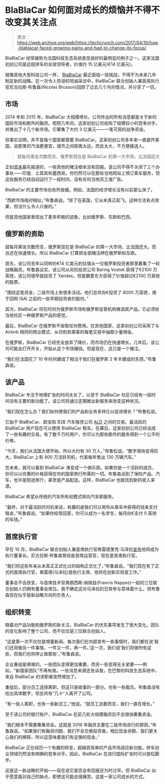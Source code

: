 # BlaBlaCar 如何面对成长的烦恼并不得不改变其关注点 

> 原文：<https://web.archive.org/web/https://techcrunch.com/2017/04/10/how-blablacar-faced-growing-pains-and-had-to-change-its-focus/>

BlaBlaCar 经常被称为法国科技生态系统表现良好的最明显的例子之一。这家法国初创公司是远程拼车的全球领导者，价值约 15 亿美元(€14 亿美元)。

就像其他大型科技公司一样， [BlaBlaCar](https://web.archive.org/web/20221006114847/https://www.blablacar.com/) 最近面临一些挑战，不得不为未来几年制定新的战略。在一次令人惊讶的坦诚采访中，BlaBlaCar 联合创始人兼首席执行官尼古拉斯·布鲁森(Nicolas Brusson)回顾了过去几个月的情况，并分享了一切。

## 市场

2014 年和 2015 年，BlaBlaCar 大规模增长。公司传出的所有消息都是关于新的国际市场和额外的融资。短短几年间，这家初创公司收购了规模较小的竞争对手，并推出了十几个新市场。它筹集了大约 3 亿美元——一笔可观的战争资金。

但事实证明，并不是每个国家都需要 BlaBlaCar。这家初创公司多年来一直避开美国，说那里的汽油更便宜，城市之间距离太远，而且太大，不方便接送人。

> 就每月乘坐次数而言，俄罗斯现在是 BlaBlaCar 的第一大市场，比法国还大

正如[资本](https://web.archive.org/web/20221006114847/http://www.capital.fr/bourse/actualites/blablacar-revoit-a-la-baisse-ses-ambitions-a-l-etranger-1216570)最先报道的，一些其他的赌注根本没有回报。该公司不得不关闭了三个办事处——印度、土耳其和墨西哥。你仍然可以在那些当地网站上预订乘车服务，但这些服务已经自动运行了一段时间，没有任何当地员工或广告。

BlaBlaCar 的主要市场也有所放缓。例如，法国的经济增长没有以前那么快了。

“西欧市场相对相似，”布鲁森说。“除了在英国，它从未真正起飞。这种方法有点效果，但没什么令人兴奋的。”

但是其他国家表现出了更多积极的迹象，比如俄罗斯、东欧和巴西。

## 俄罗斯的资助

就每月乘坐次数而言，俄罗斯现在是 BlaBlaCar 的第一大市场，比法国还大。而且还在快速增长。所以 BlaBlaCar 打算把全部赌注押在俄罗斯和东欧。

首先，该公司去年以同样的€14 亿美元的估值从一位俄罗斯投资者那里筹集了一轮战略融资。布鲁森证实，该公司从风险投资公司 Baring Vostok 获得了€2100 万英镑，该公司很早就投资了 Yandex。但是霸菱东方获得了价值超过€2100 万英镑的股票。

“围绕这笔资金，二级市场上有很多活动。他们总共向€投资了 8000 万英镑，用于回购 ISAI 之前的一些早期投资者的股份。”

其次，BlaBlaCar 将花时间为俄罗斯市场和俄罗斯监管机构微调其产品。它必须给当地社区一种俄罗斯产品的感觉。

最后，BlaBlaCar 在俄罗斯不收取任何费用。在其他国家，这家初创公司采用了与 Airbnb 相同的商业模式，从司机和乘客的每笔交易中抽取少量佣金。

在俄罗斯，BlaBlaCar 已经完全放弃了降价，而市场仍在快速增长。几年后，该公司可能会打开开关，开始从这个市场赚钱。但是现在，这只是一个赌注。

“我们在法国花了 10 年时间建成了相当于我们在俄罗斯 2 年半建成的东西，”布鲁森说。

## 该产品

BlaBlaCar 专注于地理扩张的时间太长了，以至于 BlaBlaCar 社区已经有一段时间没有主要的新功能了。该公司将通过定期推出新服务来改变这种状况。

“我们现在怎么办？我们如何使我们的产品和业务多样化以促进增长？”布鲁松说。

它始于 BlaBlaCar、欧宝和 B2B 汽车租赁公司 [ALD](https://web.archive.org/web/20221006114847/https://en.wikipedia.org/wiki/ALD_Automotive) 之间的交易。最活跃的 BlaBlaCar 用户现在可以使用 BlaBlaCar 租车。在幕后，这家初创公司已经谈成了一些有趣的交易。有了数千万的用户，你可以为那些额外的服务得到一个公平的价格。

“今天，我们从法国大使开始，所以大约有 30 万人，”布鲁松说。“数字很快变得巨大。BlaBlaCar 上有 800 万活跃司机，代表每年售出 130 万辆汽车。”

在未来，我可以看到 BlaBlaCar 演变成一个俱乐部。如果你是一个活跃的成员，你可以以优惠的价格获得在你的国家旅行所需的一切。布鲁森谈到了保险产品、汽车，也许是短途旅行，甚至是产品配送。这样，BlaBlaCar 也能找到新的收入来源。

BlaBlaCar 希望从传统的汽车所有权模式转向汽车即服务。

“最终，对于最活跃的司机来说，有趣的是我们可以用你从乘车中获得的钱来支付租金，”布鲁森说。“如果你经常回家，你可以成为一名学生，每月向€支付 0 英镑的车钱。”

## 首席执行官

早在 10 月，BlaBlaCar 联合创始人兼首席执行官弗雷德里克·马泽拉[宣布](https://web.archive.org/web/20221006114847/https://medium.com/@mazaic/10-years-of-igniting-change-the-inside-story-f518c0dcb19f)他将成为执行董事长。尼古拉斯·布鲁森曾经是首席运营官，现在是首席执行官。

“我们将这些年来从未真正正式化过的结构正式化了，”布鲁森说。“我们现在有了正式的首席执行官，弗雷德(马泽拉)是执行主席，他将在创新实验室工作。”

董事会不会改变，与首席技术官弗朗西斯·纳佩兹(Francis Nappez)一起的三位联合创始人仍拥有董事会席位。我不确定这对马泽拉的日常参与意味着什么，但布鲁森现在似乎是新战略方向的负责人。

## 组织转变

随着对产品功能和俄罗斯的新关注，BlaBlaCar 的优先事项发生了很大变化。团队的变化影响了整个公司，而不仅仅是三位联合创始人。

“这是第一次不仅仅是增量新闻。每次我们在内部宣布一些事情时，我们都在说‘我们还将做另一件事情，一件又一件，再一件。’这一次，我们说‘我们将做所有这些，但我们也将停止做那些’，”布鲁森说。

企业重组是艰难的。一些团队变得更加重要，而另一些变得无关紧要——例如，“新国家团队”不再有用。一些消息来源还告诉我，在巴黎的科技生态系统中，来自 BlaBlaCar 的求职者突然增加了。

重组后，部分员工选择离职。但这只是故事的一部分。也有一些裁员。布鲁森没有给出具体数字，但总共有“几十”人离开了公司。

“有一些人离职，也有一些新员工，”他说。“就员工总数而言，我们一直在增长。”

至于该公司的银行账户，BlaBlaCar 在前几轮大规模融资后不会很快筹集资金。

“我们根本不需要筹集资金。这就是 2016 年融资主要在二级市场进行的原因，”布鲁森说。“如果我们有融资问题，我们不会交换投资者。相比现金余额，我们更关心我们的稀释，所以这意味着我们有足够的现金。”

BlaBlaCar 正在经历一个有趣的转变，超越其简单的产品市场适应新功能。拼车创业领域仍然没有明确的竞争对手。因此，BlaBlaCar 在进行国际扩张时可以放松脚步。

这是这一新战略的开始——现在说它是否会有回报还为时过早。但 BlaBlaCar 似乎愿意面对自己的缺点，即使这可能会很痛苦。这是一家公司成长的方式。